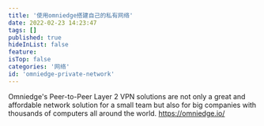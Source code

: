```yaml
---
title: '使用omniedge搭建自己的私有网络'
date: 2022-02-23 14:23:47
tags: []
published: true
hideInList: false
feature: 
isTop: false
categories: '网络'
id: 'omniedge-private-network'
---
```

Omniedge's Peer-to-Peer Layer 2 VPN solutions are not only a great and affordable network solution for a small team but also for big companies with thousands of computers all around the world.
https://omniedge.io/